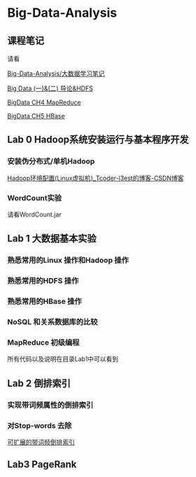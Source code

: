 # Big-Data-Analysis

## 课程笔记

请看

[Big-Data-Analysis/大数据学习笔记](https://github.com/Tcoder-l3est/Big-Data-Analysis/blob/main/大数据学习笔记.md)

[Big Data (一)&(二) 导论&HDFS](https://blog.csdn.net/qq_47865838/article/details/123978229)

[BigData CH4 MapReduce](https://blog.csdn.net/qq_47865838/article/details/124459173?spm=1001.2014.3001.5501)

[BigData CH5 HBase](https://blog.csdn.net/qq_47865838/article/details/124461713?spm=1001.2014.3001.5501)

## Lab 0 Hadoop系统安装运行与基本程序开发

### 安装伪分布式/单机Hadoop

[Hadoop环境配置(Linux虚拟机)_Tcoder-l3est的博客-CSDN博客](https://blog.csdn.net/qq_47865838/article/details/123189156)

### WordCount实验

请看WordCount.jar

## Lab 1 大数据基本实验

### 熟悉常用的Linux 操作和Hadoop 操作

### 熟悉常用的HDFS 操作

### 熟悉常用的HBase 操作

### NoSQL 和关系数据库的比较

### MapReduce 初级编程

所有代码以及说明在目录Lab1中可以看到

## Lab 2 倒排索引

### 实现带词频属性的倒排索引

### 对Stop-words 去除

[可扩展的带词频倒排索引](https://blog.csdn.net/qq_47865838/article/details/124192857?spm=1001.2014.3001.5501)

## Lab3 PageRank

